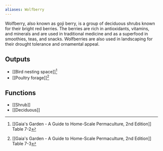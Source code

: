 ```yaml
---
aliases: Wolfberry
---
```

Wolfberry, also known as goji berry, is a group of deciduous shrubs known for their bright red berries. The berries are rich in antioxidants, vitamins, and minerals and are used in traditional medicine and as a superfood in smoothies, teas, and snacks. Wolfberries are also used in landscaping for their drought tolerance and ornamental appeal.
## Outputs
- [[Bird nesting space]][^1]
- [[Poultry forage]][^2]

## Functions
- [[Shrub]]
- [[Deciduous]]

[^1]: [[Gaia's Garden - A Guide to Home-Scale Permaculture, 2nd Edition]] Table 7-2
[^2]: [[Gaia's Garden - A Guide to Home-Scale Permaculture, 2nd Edition]] Table 7-3